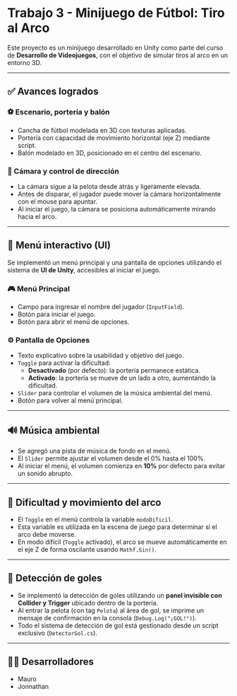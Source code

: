 # Trabajo 3 - Minijuego de Fútbol: Tiro al Arco

Este proyecto es un minijuego desarrollado en Unity como parte del curso de **Desarrollo de Videojuegos**, con el objetivo de simular tiros al arco en un entorno 3D.

---

## ✅ Avances logrados

### ⚽ Escenario, portería y balón
- Cancha de fútbol modelada en 3D con texturas aplicadas.
- Portería con capacidad de movimiento horizontal (eje Z) mediante script.
- Balón modelado en 3D, posicionado en el centro del escenario.

### 🎥 Cámara y control de dirección
- La cámara sigue a la pelota desde atrás y ligeramente elevada.
- Antes de disparar, el jugador puede mover la cámara horizontalmente con el mouse para apuntar.
- Al iniciar el juego, la cámara se posiciona automáticamente mirando hacia el arco.

---

## 🧩 Menú interactivo (UI)

Se implementó un menú principal y una pantalla de opciones utilizando el sistema de **UI de Unity**, accesibles al iniciar el juego.

### 🎮 Menú Principal
- Campo para ingresar el nombre del jugador (`InputField`).
- Botón para iniciar el juego.
- Botón para abrir el menú de opciones.

### ⚙️ Pantalla de Opciones
- Texto explicativo sobre la usabilidad y objetivo del juego.
- `Toggle` para activar la dificultad:
  - **Desactivado** (por defecto): la portería permanece estática.
  - **Activado**: la portería se mueve de un lado a otro, aumentando la dificultad.
- `Slider` para controlar el volumen de la música ambiental del menú.
- Botón para volver al menú principal.

---

## 🔊 Música ambiental
- Se agregó una pista de música de fondo en el menú.
- El `Slider` permite ajustar el volumen desde el 0% hasta el 100%.
- Al iniciar el menú, el volumen comienza en **10%** por defecto para evitar un sonido abrupto.

---

## 🧠 Dificultad y movimiento del arco
- El `Toggle` en el menú controla la variable `modoDificil`.
- Esta variable es utilizada en la escena de juego para determinar si el arco debe moverse.
- En modo difícil (`Toggle` activado), el arco se mueve automáticamente en el eje Z de forma oscilante usando `Mathf.Sin()`.

---

## 🥅 Detección de goles
- Se implementó la detección de goles utilizando un **panel invisible con Collider y Trigger** ubicado dentro de la portería.
- Al entrar la pelota (con tag `Pelota`) al área de gol, se imprime un mensaje de confirmación en la consola (`Debug.Log("¡GOL!")`).
- Todo el sistema de detección de gol está gestionado desde un script exclusivo (`DetectorGol.cs`).

---

## 👨‍💻 Desarrolladores

- Mauro  
- Jonnathan
